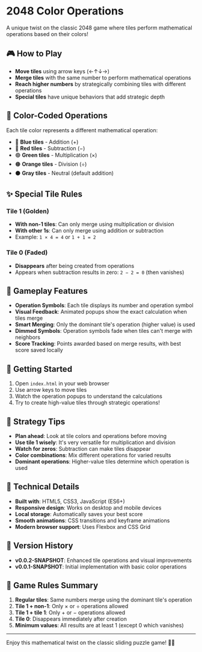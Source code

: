 # 2048 Color Operations

A unique twist on the classic 2048 game where tiles perform mathematical operations based on their colors!

## 🎮 How to Play

- **Move tiles** using arrow keys (←↑↓→)
- **Merge tiles** with the same number to perform mathematical operations
- **Reach higher numbers** by strategically combining tiles with different operations
- **Special tiles** have unique behaviors that add strategic depth

## 🎨 Color-Coded Operations

Each tile color represents a different mathematical operation:

- 🔵 **Blue tiles** - Addition (+)
- 🔴 **Red tiles** - Subtraction (−) 
- 🟢 **Green tiles** - Multiplication (×)
- 🟠 **Orange tiles** - Division (÷)
- ⚫ **Gray tiles** - Neutral (default addition)

## ✨ Special Tile Rules

### Tile 1 (Golden)
- **With non-1 tiles**: Can only merge using multiplication or division
- **With other 1s**: Can only merge using addition or subtraction
- Example: `1 × 4 = 4` or `1 + 1 = 2`

### Tile 0 (Faded)
- **Disappears** after being created from operations
- Appears when subtraction results in zero: `2 − 2 = 0` (then vanishes)

## 🎯 Gameplay Features

- **Operation Symbols**: Each tile displays its number and operation symbol
- **Visual Feedback**: Animated popups show the exact calculation when tiles merge
- **Smart Merging**: Only the dominant tile's operation (higher value) is used
- **Dimmed Symbols**: Operation symbols fade when tiles can't merge with neighbors
- **Score Tracking**: Points awarded based on merge results, with best score saved locally

## 🚀 Getting Started

1. Open `index.html` in your web browser
2. Use arrow keys to move tiles
3. Watch the operation popups to understand the calculations
4. Try to create high-value tiles through strategic operations!

## 🧠 Strategy Tips

- **Plan ahead**: Look at tile colors and operations before moving
- **Use tile 1 wisely**: It's very versatile for multiplication and division
- **Watch for zeros**: Subtraction can make tiles disappear
- **Color combinations**: Mix different operations for varied results
- **Dominant operations**: Higher-value tiles determine which operation is used

## 🔧 Technical Details

- **Built with**: HTML5, CSS3, JavaScript (ES6+)
- **Responsive design**: Works on desktop and mobile devices
- **Local storage**: Automatically saves your best score
- **Smooth animations**: CSS transitions and keyframe animations
- **Modern browser support**: Uses Flexbox and CSS Grid

## 📝 Version History

- **v0.0.2-SNAPSHOT**: Enhanced tile operations and visual improvements
- **v0.0.1-SNAPSHOT**: Initial implementation with basic color operations

## 🎲 Game Rules Summary

1. **Regular tiles**: Same numbers merge using the dominant tile's operation
2. **Tile 1 + non-1**: Only × or ÷ operations allowed
3. **Tile 1 + tile 1**: Only + or − operations allowed  
4. **Tile 0**: Disappears immediately after creation
5. **Minimum values**: All results are at least 1 (except 0 which vanishes)

---

Enjoy this mathematical twist on the classic sliding puzzle game! 🧮✨